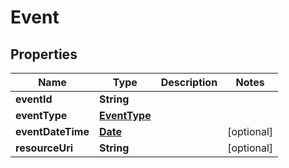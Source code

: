 # Event

## Properties
Name | Type | Description | Notes
------------ | ------------- | ------------- | -------------
**eventId** | **String** |  | 
**eventType** | [**EventType**](EventType.md) |  | 
**eventDateTime** | [**Date**](Date.md) |  |  [optional]
**resourceUri** | **String** |  |  [optional]

